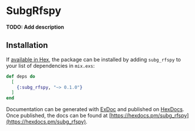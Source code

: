 # SubgRfspy

**TODO: Add description**

## Installation

If [available in Hex](https://hex.pm/docs/publish), the package can be installed
by adding `subg_rfspy` to your list of dependencies in `mix.exs`:

```elixir
def deps do
  [
    {:subg_rfspy, "~> 0.1.0"}
  ]
end
```

Documentation can be generated with [ExDoc](https://github.com/elixir-lang/ex_doc)
and published on [HexDocs](https://hexdocs.pm). Once published, the docs can
be found at [https://hexdocs.pm/subg_rfspy](https://hexdocs.pm/subg_rfspy).

